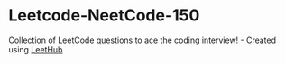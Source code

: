 # Leetcode-NeetCode-150
Collection of LeetCode questions to ace the coding interview! - Created using [LeetHub](https://github.com/QasimWani/LeetHub)

